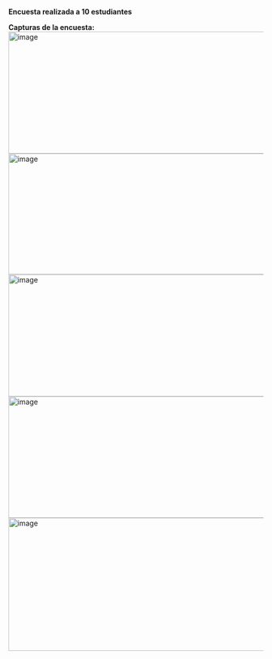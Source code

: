 **Encuesta realizada a 10 estudiantes**

**Capturas de la encuesta:**
<img width="901" height="241" alt="image" src="https://github.com/user-attachments/assets/0f599b25-7eb4-488c-b751-672da4a745a9" />
<img width="1111" height="239" alt="image" src="https://github.com/user-attachments/assets/95e47e4a-42a8-4647-9615-77b60087cf76" />
<img width="850" height="241" alt="image" src="https://github.com/user-attachments/assets/de69c6de-cd0d-4539-a56b-9c511d8c079f" />
<img width="955" height="240" alt="image" src="https://github.com/user-attachments/assets/749292ee-bfad-456d-b1ea-048ad97f4ed6" />
<img width="789" height="263" alt="image" src="https://github.com/user-attachments/assets/9fb12d40-c887-407a-8acb-56d6c44d8e50" />
